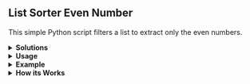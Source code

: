 ## List Sorter Even Number
This simple Python script filters a list to extract only the even numbers.

<details>
<summary><b> Solutions</b></summary>

1. Basic yet effective one line code list comprehension
</details>


<details>
<summary><b> Usage</b></summary>

To use this script, follow these steps:
1. Ensure you have Python installed on your system.
2. Copy the code into a Python file or script.
3. Call the `list_sorter` function and pass your list as an argument.
4. The function will return a new list with only the even numbers.
</details>


<details>
<summary><b> Example</b></summary>

```python
from list_sorter import list_sorter

if __name__ == '__main__':
    test_list = [1, 2, 3, 4, 5, 6, 7, 8, 9]
    print(f"Source list: {test_list}")
    print(f"Result list: {list_sorter(test_list)}")
```
</details>


<details>
<summary><b> How its Works</b></summary>

- The list_sorter function iterates through each element of the input list.
- It checks if each element is even (i.e., divisible by 2).
- If the element is even, it is added to a new list called res_list.
- After iterating through all elements, the function returns the res_list containing only the even numbers.
</details>